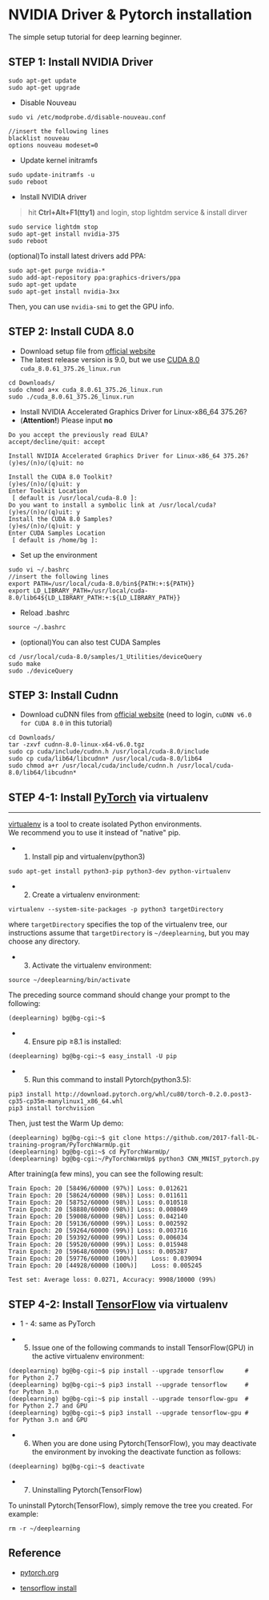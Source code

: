 # NVIDIA Driver & Pytorch installation 

The simple setup tutorial for deep learning beginner. 

## STEP 1: Install NVIDIA Driver


```
sudo apt-get update
sudo apt-get upgrade
```

- Disable Nouveau

```
sudo vi /etc/modprobe.d/disable-nouveau.conf

//insert the following lines
blacklist nouveau
options nouveau modeset=0

```

- Update kernel initramfs

```
sudo update-initramfs -u
sudo reboot
```

- Install NVIDIA driver

> hit **Ctrl+Alt+F1(tty1)** and login, stop lightdm service & install dirver

```
sudo service lightdm stop
sudo apt-get install nvidia-375
sudo reboot
```

(optional)To install latest drivers add PPA:

```
sudo apt-get purge nvidia-*
sudo add-apt-repository ppa:graphics-drivers/ppa
sudo apt-get update
sudo apt-get install nvidia-3xx
```

Then, you can use ``nvidia-smi`` to get the GPU info.

## STEP 2: Install CUDA 8.0

- Download setup file from [official website][1]
- The latest release version is 9.0, but we use [CUDA 8.0][2] ``cuda_8.0.61_375.26_linux.run``


```
cd Downloads/
sudo chmod a+x cuda_8.0.61_375.26_linux.run
sudo ./cuda_8.0.61_375.26_linux.run
```

- Install NVIDIA Accelerated Graphics Driver for Linux-x86_64 375.26?
- (**Attention!**) Please input **no** 

```
Do you accept the previously read EULA?
accept/decline/quit: accept

Install NVIDIA Accelerated Graphics Driver for Linux-x86_64 375.26?
(y)es/(n)o/(q)uit: no

Install the CUDA 8.0 Toolkit?
(y)es/(n)o/(q)uit: y
Enter Toolkit Location
 [ default is /usr/local/cuda-8.0 ]: 
Do you want to install a symbolic link at /usr/local/cuda?
(y)es/(n)o/(q)uit: y
Install the CUDA 8.0 Samples?
(y)es/(n)o/(q)uit: y
Enter CUDA Samples Location
 [ default is /home/bg ]: 

```

- Set up the environment

```
sudo vi ~/.bashrc  
//insert the following lines
export PATH=/usr/local/cuda-8.0/bin${PATH:+:${PATH}}
export LD_LIBRARY_PATH=/usr/local/cuda-8.0/lib64${LD_LIBRARY_PATH:+:${LD_LIBRARY_PATH}}
```

- Reload .bashrc

```
source ~/.bashrc
```

- (optional)You can also test CUDA Samples

```
cd /usr/local/cuda-8.0/samples/1_Utilities/deviceQuery
sudo make
sudo ./deviceQuery
```

## STEP 3: Install Cudnn


- Download cuDNN files from [official website][3] (need to login, ``cuDNN v6.0 for CUDA 8.0`` in this tutorial)

```
cd Downloads/
tar -zxvf cudnn-8.0-linux-x64-v6.0.tgz
sudo cp cuda/include/cudnn.h /usr/local/cuda-8.0/include
sudo cp cuda/lib64/libcudnn* /usr/local/cuda-8.0/lib64
sudo chmod a+r /usr/local/cuda/include/cudnn.h /usr/local/cuda-8.0/lib64/libcudnn*
```

## STEP 4-1: Install [PyTorch][4] via virtualenv

----------

[virtualenv][5] is a tool to create isolated Python environments.  
We recommend you to use it instead of "native" pip.

- 1) Install pip and virtualenv(python3)

```
sudo apt-get install python3-pip python3-dev python-virtualenv
```

- 2) Create a virtualenv environment:
```
virtualenv --system-site-packages -p python3 targetDirectory 
```
where ``targetDirectory`` specifies the top of the virtualenv tree, our instructions assume that ``targetDirectory`` is ``~/deeplearning``, but you may choose any directory.

- 3) Activate the virtualenv environment:

```
source ~/deeplearning/bin/activate
```

The preceding source command should change your prompt to the following:

```
(deeplearning) bg@bg-cgi:~$
```

- 4) Ensure pip ≥8.1 is installed:

```
(deeplearning) bg@bg-cgi:~$ easy_install -U pip
```

- 5) Run this command to install Pytorch(python3.5):

```
pip3 install http://download.pytorch.org/whl/cu80/torch-0.2.0.post3-cp35-cp35m-manylinux1_x86_64.whl 
pip3 install torchvision
```

Then, just test the Warm Up demo:

```
(deeplearning) bg@bg-cgi:~$ git clone https://github.com/2017-fall-DL-training-program/PyTorchWarmUp.git
(deeplearning) bg@bg-cgi:~$ cd PyTorchWarmUp/
(deeplearning) bg@bg-cgi:~/PyTorchWarmUp$ python3 CNN_MNIST_pytorch.py
```

After training(a few mins), you can see the following result:

```
Train Epoch: 20 [58496/60000 (97%)] Loss: 0.012621
Train Epoch: 20 [58624/60000 (98%)] Loss: 0.011611
Train Epoch: 20 [58752/60000 (98%)] Loss: 0.010518
Train Epoch: 20 [58880/60000 (98%)] Loss: 0.008049
Train Epoch: 20 [59008/60000 (98%)] Loss: 0.042140
Train Epoch: 20 [59136/60000 (99%)] Loss: 0.002592
Train Epoch: 20 [59264/60000 (99%)] Loss: 0.003716
Train Epoch: 20 [59392/60000 (99%)] Loss: 0.006034
Train Epoch: 20 [59520/60000 (99%)] Loss: 0.015948
Train Epoch: 20 [59648/60000 (99%)] Loss: 0.005287
Train Epoch: 20 [59776/60000 (100%)]    Loss: 0.039094
Train Epoch: 20 [44928/60000 (100%)]    Loss: 0.005245

Test set: Average loss: 0.0271, Accuracy: 9908/10000 (99%)

```

## STEP 4-2: Install [TensorFlow][6] via virtualenv


- 1 - 4: same as PyTorch

- 5) Issue one of the following commands to install TensorFlow(GPU) in the active virtualenv environment:

```
(deeplearning) bg@bg-cgi:~$ pip install --upgrade tensorflow      # for Python 2.7
(deeplearning) bg@bg-cgi:~$ pip3 install --upgrade tensorflow     # for Python 3.n
(deeplearning) bg@bg-cgi:~$ pip install --upgrade tensorflow-gpu  # for Python 2.7 and GPU
(deeplearning) bg@bg-cgi:~$ pip3 install --upgrade tensorflow-gpu # for Python 3.n and GPU

```

- 6) When you are done using Pytorch(TensorFlow), you may deactivate the environment by invoking the deactivate function as follows:

```
(deeplearning) bg@bg-cgi:~$ deactivate 
```


- 7) Uninstalling Pytorch(TensorFlow)

To uninstall Pytorch(TensorFlow), simply remove the tree you created. For example:

```
rm -r ~/deeplearning
```

## Reference

- [pytorch.org][7]
- [tensorflow install][8]


  [1]: https://developer.nvidia.com/cuda-downloads
  [2]: https://developer.nvidia.com/cuda-toolkit-archive
  [3]: https://developer.nvidia.com/rdp/cudnn-download
  [4]: http://pytorch.org/
  [5]: https://github.com/pypa/virtualenv
  [6]: https://www.tensorflow.org/install/
  [7]: http://pytorch.org/
  [8]: https://www.tensorflow.org/install/install_linux
